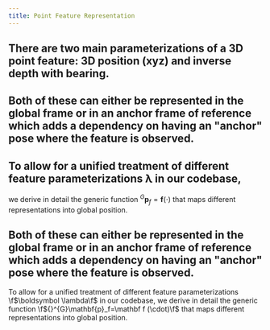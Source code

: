```yaml
---
title: Point Feature Representation
---
```


## There are two main parameterizations of a 3D point feature: 3D position (xyz) and inverse depth with bearing.
## Both of these can either be represented in the global frame or in an anchor frame of reference which adds a dependency on having an "anchor" pose where the feature is observed.
## To allow for a unified treatment of different feature parameterizations $\boldsymbol \lambda$ in our codebase, 
we derive in detail the generic function ${}^{G}\mathbf{p}_f=\mathbf f (\cdot)$ that maps different representations into global position.
## Both of these can either be represented in the global frame or in an anchor frame of reference which adds a dependency on having an "anchor" pose where the feature is observed.
To allow for a unified treatment of different feature parameterizations \f$\boldsymbol \lambda\f$ in our codebase, 
we derive in detail the generic function \f${}^{G}\mathbf{p}_f=\mathbf f (\cdot)\f$ that maps different representations into global position.

